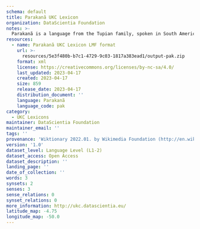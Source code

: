 ```yaml
---
schema: default
title: Parakanã UKC Lexicon
organization: DataScientia Foundation
notes: >-
  Parakanã is a language from the Tupian family, spoken in South America. The UKC Lexicon of Parakanã is represented as a lexico-semantic network. It consists of words, word senses, synsets, as well as sense-level and synset-level relationships.
resources:
  - name: Parakanã UKC Lexicon LMF format
    url: >-
      resources/5e3f480b-b7c1-4729-9c03-1817a383ead1/output-pak.zip
    format: xml
    license: https://creativecommons.org/licenses/by-nc-sa/4.0/
    last_updated: 2023-04-17
    created: 2023-04-17
    size: 859
    release_date: 2023-04-17
    distribution_document: ''
    language: Parakanã
    language_code: pak
category:
  - UKC Lexicons
maintainer: DataScientia Foundation
maintainer_email: ''
tags: ''
provenance: 'Wiktionary 2022.01. by Wikimedia Foundation (http://en.wiktionary.org); Princeton WordNet 2.1 by Princeton University (https://wordnet.princeton.edu)'
version: '1.0'
dataset_level: Language Level (L1-2)
dataset_access: Open Access
dataset_description: ''
landing_page: ''
date_of_collection: ''
words: 3
synsets: 2
senses: 3
sense_relations: 0
synset_relations: 0
more_information: http://ukc.datascientia.eu/
latitude_map: -4.75
longitude_map: -50.0
---
```

